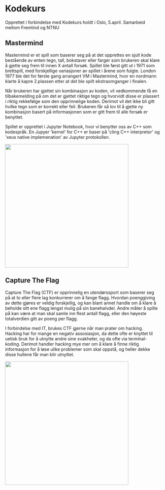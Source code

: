 # Kodekurs
Opprettet i forbindelse med Kodekurs holdt i Oslo, 5.april. Samarbeid mellom Fremtind og NTNU


## Mastermind
Mastermind er et spill som baserer seg på at det opprettes en sjult kode bestående av enten tegn, tall, bokstaver eller farger som brukeren skal klare å gjette seg frem til innen X antall forsøk. Spillet ble først gitt ut i 1971 som brettspill, med forskjellige variasjoner av spillet i årene som fulgte. London 1977 ble det for første gang arrangert VM i Mastermind, hvor en nordmann klarte å kapre 2.plassen etter at det ble spilt ekstraomganger i finalen. 

Når brukeren har gjettet sin kombinasjon av koden, vil vedkommende få en tilbakemelding på om det er gjettet riktige tegn og hvorvidt disse er plassert i riktig rekkefølge som den opprinnelige koden. Derimot vil det ikke bli gitt hvilke tegn som er korrekt eller feil. Brukeren får så lov til å gjette ny kombinasjon basert på informasjonen som er gitt frem til alle forsøk er benyttet. 

Spillet er opprettet i Jupyter Notebook, hvor vi benytter oss av C++ som kodespråk. En Jupyer 'kernel' for C++ er baser på 'cling C++ interpretor' og 'xeus native implemenation' av Jupyter protokollen.

<img src="https://www.lekolar.no/globalassets/inriver/resources/16907_075092.jpg" width="400">


## Capture The Flag
Capture The Flag (CTF) er opprinnelig en utendørssport som baserer seg på at to eller flere lag konkurrerer om å fange flagg. Hvordan poenggiving av dette gjøres er veldig forskjellig, og kan blant annet handle om å klare å beholde sitt ene flagg lengst mulig på sin banehalvdel. Andre måter å spille på kan være at man skal samle inn flest antall flagg, eller den høyeste totalverdien gitt av poeng per flagg. 

I forbindelse med IT, brukes CTF gjerne når man prater om hacking. Hacking har for mange en negativ assosiasjon, da dette ofte er knyttet til uetisk bruk for å utnytte andre sine svakheter, og da ofte via terminal-koding. Derimot handler hacking mye mer om å klare å finne riktig informasjon for å løse ulike problemer som skal oppstå, og heller dekke disse hullene får man blir utnyttet. 

<img src="https://northview.org/wp-content/uploads/2020/06/Capture-the-Flag.png" width="400">
